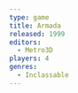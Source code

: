 ```yaml
---
type: game
title: Armada
released: 1999
editors: 
  - Metro3D
players: 4
genres:
  - Inclassable
---
```

